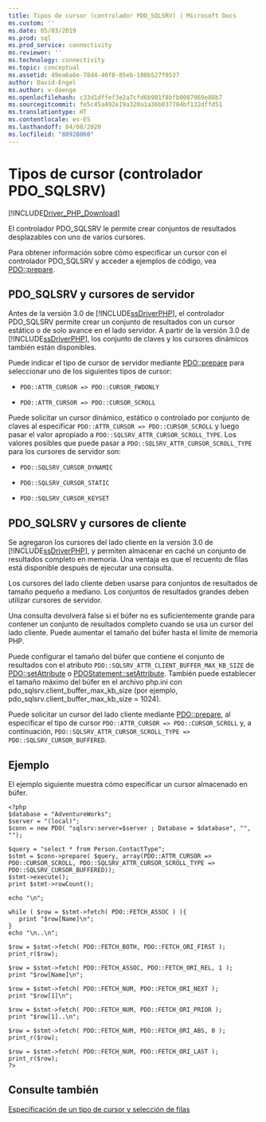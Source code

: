 ```yaml
---
title: Tipos de cursor (controlador PDO_SQLSRV) | Microsoft Docs
ms.custom: ''
ms.date: 05/03/2019
ms.prod: sql
ms.prod_service: connectivity
ms.reviewer: ''
ms.technology: connectivity
ms.topic: conceptual
ms.assetid: 49ea6a6e-78d4-40f8-85eb-180b527f0537
author: David-Engel
ms.author: v-daenge
ms.openlocfilehash: c33d1dffef3e2a7cfd6b981f8bfb0087969e88b7
ms.sourcegitcommit: fe5c45a492e19a320a1a36b037704bf132dffd51
ms.translationtype: HT
ms.contentlocale: es-ES
ms.lasthandoff: 04/08/2020
ms.locfileid: "80928060"
---
```

# <a name="cursor-types-pdo_sqlsrv-driver"></a>Tipos de cursor (controlador PDO_SQLSRV)
[!INCLUDE[Driver_PHP_Download](../../includes/driver_php_download.md)]

El controlador PDO_SQLSRV le permite crear conjuntos de resultados desplazables con uno de varios cursores.

Para obtener información sobre cómo especificar un cursor con el controlador PDO_SQLSRV y acceder a ejemplos de código, vea [PDO::prepare](../../connect/php/pdo-prepare.md).

## <a name="pdo_sqlsrv-and-server-side-cursors"></a>PDO_SQLSRV y cursores de servidor
Antes de la versión 3.0 de [!INCLUDE[ssDriverPHP](../../includes/ssdriverphp_md.md)], el controlador PDO_SQLSRV permite crear un conjunto de resultados con un cursor estático o de solo avance en el lado servidor. A partir de la versión 3.0 de [!INCLUDE[ssDriverPHP](../../includes/ssdriverphp_md.md)], los conjunto de claves y los cursores dinámicos también están disponibles.

Puede indicar el tipo de cursor de servidor mediante [PDO::prepare](../../connect/php/pdo-prepare.md) para seleccionar uno de los siguientes tipos de cursor:

-   `PDO::ATTR_CURSOR => PDO::CURSOR_FWDONLY`

-   `PDO::ATTR_CURSOR => PDO::CURSOR_SCROLL`

Puede solicitar un cursor dinámico, estático o controlado por conjunto de claves al especificar `PDO::ATTR_CURSOR => PDO::CURSOR_SCROLL` y luego pasar el valor apropiado a `PDO::SQLSRV_ATTR_CURSOR_SCROLL_TYPE`. Los valores posibles que puede pasar a `PDO::SQLSRV_ATTR_CURSOR_SCROLL_TYPE` para los cursores de servidor son:

-   `PDO::SQLSRV_CURSOR_DYNAMIC`

-   `PDO::SQLSRV_CURSOR_STATIC`

-   `PDO::SQLSRV_CURSOR_KEYSET`

## <a name="pdo_sqlsrv-and-client-side-cursors"></a>PDO_SQLSRV y cursores de cliente
Se agregaron los cursores del lado cliente en la versión 3.0 de [!INCLUDE[ssDriverPHP](../../includes/ssdriverphp_md.md)], y permiten almacenar en caché un conjunto de resultados completo en memoria. Una ventaja es que el recuento de filas está disponible después de ejecutar una consulta.

Los cursores del lado cliente deben usarse para conjuntos de resultados de tamaño pequeño a mediano. Los conjuntos de resultados grandes deben utilizar cursores de servidor.

Una consulta devolverá false si el búfer no es suficientemente grande para contener un conjunto de resultados completo cuando se usa un cursor del lado cliente. Puede aumentar el tamaño del búfer hasta el límite de memoria PHP.

Puede configurar el tamaño del búfer que contiene el conjunto de resultados con el atributo `PDO::SQLSRV_ATTR_CLIENT_BUFFER_MAX_KB_SIZE` de [PDO::setAttribute](../../connect/php/pdo-setattribute.md) o [PDOStatement::setAttribute](../../connect/php/pdostatement-setattribute.md). También puede establecer el tamaño máximo del búfer en el archivo php.ini con pdo_sqlsrv.client_buffer_max_kb_size (por ejemplo, pdo_sqlsrv.client_buffer_max_kb_size = 1024).

Puede solicitar un cursor del lado cliente mediante [PDO::prepare](../../connect/php/pdo-prepare.md), al especificar el tipo de cursor `PDO::ATTR_CURSOR => PDO::CURSOR_SCROLL` y, a continuación, `PDO::SQLSRV_ATTR_CURSOR_SCROLL_TYPE => PDO::SQLSRV_CURSOR_BUFFERED`.

## <a name="example"></a>Ejemplo
El ejemplo siguiente muestra cómo especificar un cursor almacenado en búfer.
```
<?php
$database = "AdventureWorks";
$server = "(local)";
$conn = new PDO( "sqlsrv:server=$server ; Database = $database", "", "");

$query = "select * from Person.ContactType";
$stmt = $conn->prepare( $query, array(PDO::ATTR_CURSOR => PDO::CURSOR_SCROLL, PDO::SQLSRV_ATTR_CURSOR_SCROLL_TYPE => PDO::SQLSRV_CURSOR_BUFFERED));
$stmt->execute();
print $stmt->rowCount();

echo "\n";

while ( $row = $stmt->fetch( PDO::FETCH_ASSOC ) ){
   print "$row[Name]\n";
}
echo "\n..\n";

$row = $stmt->fetch( PDO::FETCH_BOTH, PDO::FETCH_ORI_FIRST );
print_r($row);

$row = $stmt->fetch( PDO::FETCH_ASSOC, PDO::FETCH_ORI_REL, 1 );
print "$row[Name]\n";

$row = $stmt->fetch( PDO::FETCH_NUM, PDO::FETCH_ORI_NEXT );
print "$row[1]\n";

$row = $stmt->fetch( PDO::FETCH_NUM, PDO::FETCH_ORI_PRIOR );
print "$row[1]..\n";

$row = $stmt->fetch( PDO::FETCH_NUM, PDO::FETCH_ORI_ABS, 0 );
print_r($row);

$row = $stmt->fetch( PDO::FETCH_NUM, PDO::FETCH_ORI_LAST );
print_r($row);
?>
```

## <a name="see-also"></a>Consulte también
[Especificación de un tipo de cursor y selección de filas](../../connect/php/specifying-a-cursor-type-and-selecting-rows.md)


